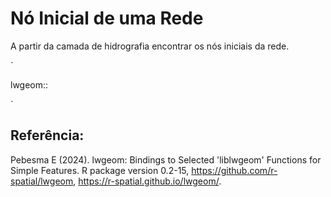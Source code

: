 # Nó Inicial de uma Rede

 A partir da camada de hidrografia encontrar os nós iniciais da rede.

  `
  
 lwgeom::
 
 `

 ## Referência: 
 
Pebesma E (2024). lwgeom: Bindings to Selected 'liblwgeom' Functions for Simple Features. R package version 0.2-15, <https://github.com/r-spatial/lwgeom>, <https://r-spatial.github.io/lwgeom/>.


